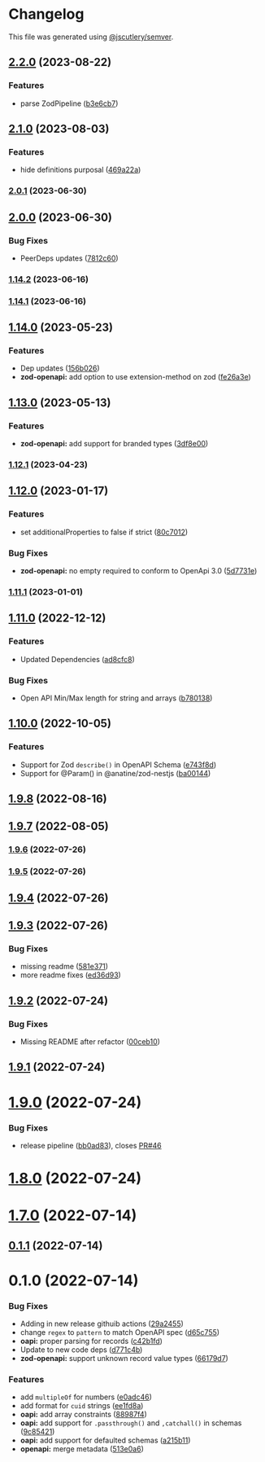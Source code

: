 # Changelog

This file was generated using [@jscutlery/semver](https://github.com/jscutlery/semver).

## [2.2.0](https://github.com/anatine/zod-plugins/compare/zod-openapi-2.1.0...zod-openapi-2.2.0) (2023-08-22)


### Features

* parse ZodPipeline ([b3e6cb7](https://github.com/anatine/zod-plugins/commit/b3e6cb77766c23326b0ffce8f62102d3096d28e2))

## [2.1.0](https://github.com/anatine/zod-plugins/compare/zod-openapi-2.0.1...zod-openapi-2.1.0) (2023-08-03)


### Features

* hide definitions purposal ([469a22a](https://github.com/anatine/zod-plugins/commit/469a22ad933c9ea220b221e9d4b9fe42b63aa4f2))

### [2.0.1](https://github.com/anatine/zod-plugins/compare/zod-openapi-2.0.0...zod-openapi-2.0.1) (2023-06-30)

## [2.0.0](https://github.com/anatine/zod-plugins/compare/zod-openapi-1.14.2...zod-openapi-2.0.0) (2023-06-30)


### Bug Fixes

* PeerDeps updates ([7812c60](https://github.com/anatine/zod-plugins/commit/7812c6048b19430424b69720bbd98726dc863bf3))

### [1.14.2](https://github.com/anatine/zod-plugins/compare/zod-openapi-1.14.1...zod-openapi-1.14.2) (2023-06-16)

### [1.14.1](https://github.com/anatine/zod-plugins/compare/zod-openapi-1.14.0...zod-openapi-1.14.1) (2023-06-16)

## [1.14.0](https://github.com/anatine/zod-plugins/compare/zod-openapi-1.13.0...zod-openapi-1.14.0) (2023-05-23)


### Features

* Dep updates ([156b026](https://github.com/anatine/zod-plugins/commit/156b026391eba70c00df8b0f96ec402db1ceed4c))
* **zod-openapi:** add option to use extension-method on zod ([fe26a3e](https://github.com/anatine/zod-plugins/commit/fe26a3ed3a0f9a8d62d65ad43b34a7091268aec7))

## [1.13.0](https://github.com/anatine/zod-plugins/compare/zod-openapi-1.12.0...zod-openapi-1.13.0) (2023-05-13)


### Features

* **zod-openapi:** add support for branded types ([3df8e00](https://github.com/anatine/zod-plugins/commit/3df8e00dd9ed602e6a0b44e9c4b2d7fec4f89607))

### [1.12.1](https://github.com/anatine/zod-plugins/compare/zod-openapi-1.12.0...zod-openapi-1.12.1) (2023-04-23)

## [1.12.0](https://github.com/anatine/zod-plugins/compare/zod-openapi-1.11.1...zod-openapi-1.12.0) (2023-01-17)


### Features

* set additionalProperties to false if strict ([80c7012](https://github.com/anatine/zod-plugins/commit/80c7012922bb4b1a59a5b96d0b5680e7cc436976))


### Bug Fixes

* **zod-openapi:** no empty required to conform to OpenApi 3.0 ([5d7731e](https://github.com/anatine/zod-plugins/commit/5d7731e3ae8b457664f2a750274005d0a5a50f7f))

### [1.11.1](https://github.com/anatine/zod-plugins/compare/zod-openapi-1.11.0...zod-openapi-1.11.1) (2023-01-01)

## [1.11.0](https://github.com/anatine/zod-plugins/compare/zod-openapi-1.10.0...zod-openapi-1.11.0) (2022-12-12)


### Features

* Updated Dependencies ([ad8cfc8](https://github.com/anatine/zod-plugins/commit/ad8cfc8fa40ca32736dbfb0d8906569d2a626cbe))


### Bug Fixes

* Open API Min/Max length for string and arrays ([b780138](https://github.com/anatine/zod-plugins/commit/b78013862285b5e7f1c336db26dcf2f5bc356f51))

## [1.10.0](https://github.com/anatine/zod-plugins/compare/zod-openapi-1.9.7...zod-openapi-1.10.0) (2022-10-05)


### Features

*  Support for Zod `describe()` in OpenAPI Schema ([e743f8d](https://github.com/anatine/zod-plugins/commit/e743f8d18b71ded62863c3f8c22db4be2b576479))
* Support for @Param() in @anatine/zod-nestjs ([ba00144](https://github.com/anatine/zod-plugins/commit/ba001444d3554695fe6db6b0d449f03351d65c48))

## [1.9.8](https://github.com/anatine/zod-plugins/compare/zod-openapi-1.9.7...zod-openapi-1.9.8) (2022-08-16)



## [1.9.7](https://github.com/anatine/zod-plugins/compare/zod-openapi-1.9.6...zod-openapi-1.9.7) (2022-08-05)



### [1.9.6](https://github.com/anatine/zod-plugins/compare/zod-openapi-1.9.5...zod-openapi-1.9.6) (2022-07-26)

### [1.9.5](https://github.com/anatine/zod-plugins/compare/zod-openapi-1.9.4...zod-openapi-1.9.5) (2022-07-26)

## [1.9.4](https://github.com/anatine/zod-plugins/compare/zod-openapi-1.9.3...zod-openapi-1.9.4) (2022-07-26)



## [1.9.3](https://github.com/anatine/zod-plugins/compare/zod-openapi-1.9.2...zod-openapi-1.9.3) (2022-07-26)


### Bug Fixes

* missing readme ([581e371](https://github.com/anatine/zod-plugins/commit/581e37112c223782759635ae34937a0dfa664dc9))
* more readme fixes ([ed36d93](https://github.com/anatine/zod-plugins/commit/ed36d935dc6bb93ab35b5212e966130ff3ba9838))



## [1.9.2](https://github.com/anatine/zod-plugins/compare/zod-openapi-1.9.1...zod-openapi-1.9.2) (2022-07-24)


### Bug Fixes

* Missing README after refactor ([00ceb10](https://github.com/anatine/zod-plugins/commit/00ceb10be8251c6be2a83e64a9a8cd6116451938))



## [1.9.1](https://github.com/anatine/zod-plugins/compare/zod-openapi-1.9.0...zod-openapi-1.9.1) (2022-07-24)



# [1.9.0](https://github.com/anatine/zod-plugins/compare/zod-openapi-1.8.0...zod-openapi-1.9.0) (2022-07-24)


### Bug Fixes

* release pipeline ([bb0ad83](https://github.com/anatine/zod-plugins/commit/bb0ad836a954659b778f1181dff4fe99daf35447)), closes [PR#46](https://github.com/PR/issues/46)



# [1.8.0](https://github.com/anatine/zod-plugins/compare/zod-openapi-1.7.0...zod-openapi-1.8.0) (2022-07-24)



# [1.7.0](https://github.com/anatine/zod-plugins/compare/zod-openapi-1.6.2...zod-openapi-1.7.0) (2022-07-14)



## [0.1.1](https://github.com/anatine/zod-plugins/compare/zod-openapi-0.1.0...zod-openapi-0.1.1) (2022-07-14)



# 0.1.0 (2022-07-14)


### Bug Fixes

* Adding in new release githuib actions ([29a2455](https://github.com/anatine/zod-plugins/commit/29a2455161f7021df9f933d0d8b200a08fe31fde))
* change `regex` to `pattern` to match OpenAPI spec ([d65c755](https://github.com/anatine/zod-plugins/commit/d65c755aeef95ff19b1b767ec7018ac44be3c83f))
* **oapi:** proper parsing for records ([c42b1fd](https://github.com/anatine/zod-plugins/commit/c42b1fd8f3e39fbcdd9b5f89561723388fc2232c))
* Update to new code deps ([d771c4b](https://github.com/anatine/zod-plugins/commit/d771c4b2b026635a6704eeb1fca80dd2f2e5e8e8))
* **zod-openapi:** support unknown record value types ([66179d7](https://github.com/anatine/zod-plugins/commit/66179d736599d8f300afef936d3e776ca5ea488f))


### Features

* add `multipleOf` for numbers ([e0adc46](https://github.com/anatine/zod-plugins/commit/e0adc467bf5eb79ae8b37e2c9818af2c62e23568))
* add format for `cuid` strings ([ee1fd8a](https://github.com/anatine/zod-plugins/commit/ee1fd8ae5ba456d0ad4744fcf6de38289cf26b53))
* **oapi:** add array constraints ([88987f4](https://github.com/anatine/zod-plugins/commit/88987f432fbd7657dff77f0a3b377d2757578101))
* **oapi:** add support for `.passthrough()` and `,catchall()` in schemas ([9c85421](https://github.com/anatine/zod-plugins/commit/9c85421fcd97ecca4f268ff2f180dcf99cea4ab3))
* **oapi:** add support for defaulted schemas ([a215b11](https://github.com/anatine/zod-plugins/commit/a215b110ccfad19c5fd5e7942df1c094eb7e953e))
* **openapi:** merge metadata ([513e0a6](https://github.com/anatine/zod-plugins/commit/513e0a6fc90e579f14ef9c89389001ea8b08c20e))
